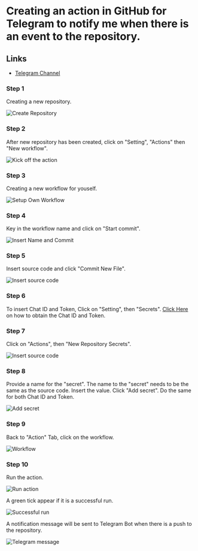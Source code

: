 # Creating an action in GitHub for Telegram to notify me when there is an event to the repository.

## Links

* [Telegram Channel](https://t.me/StayAliveClauAlways_bot)


### **Step 1**

Creating a new repository.

![Create Repository](https://github.com/ClaudineW/DevopsProject/blob/main/Images/CreateRepository.png)

### **Step 2**

After new repository has been created, click on "Setting", "Actions" then "New workflow".

![Kick off the action](Images/actiontab.png)

### **Step 3**

Creating a new workflow for youself.

![Setup Own Workflow](Images/Setupownworkflow.png)

### **Step 4**

Key in the workflow name and click on "Start commit".

![Insert Name and Commit](Images/NamestartCommit.png)

### **Step 5**

Insert source code and click "Commit New File".

![Insert source code](Images/sourcecode.png)

### **Step 6**

To insert Chat ID and Token, Click on "Setting", then "Secrets".
[Click Here](https://t.me/StayAliveClauAlways_bot) on how to obtain the Chat ID and Token.

### **Step 7**

Click on "Actions", then "New Repository Secrets".

![Insert source code](Images/newreposecret.png)

### **Step 8**

Provide a name for the "secret". The name to the "secret" needs to be the same as the source code.
Insert the value. Click "Add secret".
Do the same for both Chat ID and Token.

![Add secret](Images/addnewsecret.png)

### **Step 9**

Back to "Action" Tab, click on the workflow.

![Workflow](Images/actiontab.png)

### **Step 10**

Run the action.

![Run action](Images/run.png)


A green tick appear if it is a successful run.


![Successful run](Images/successfulrun.png)


A notification message will be sent to Telegram Bot when there is a push to the repository.

![Telegram message](Images/telegrammessage.png)
